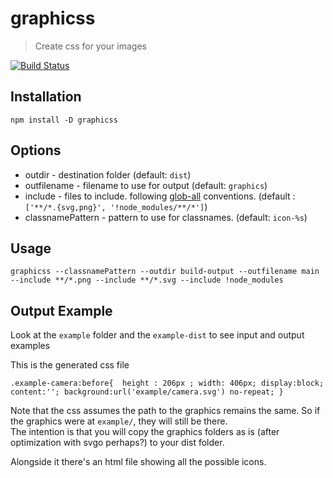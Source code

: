 graphicss
=

> Create css for your images

[![Build Status](https://travis-ci.org/coder-on-deck/graphicss.svg?branch=master)](https://travis-ci.org/coder-on-deck/graphicss)

## Installation

```
npm install -D graphicss
```

## Options

 - outdir - destination folder (default: `dist`)
 - outfilename - filename to use for output (default: `graphics`)
 - include - files to include. following [glob-all](https://www.npmjs.com/package/glob-all) conventions. (default : `['**/*.{svg,png}', '!node_modules/**/*']`)
 - classnamePattern - pattern to use for classnames. (default: `icon-%s`)
 
## Usage 

```
graphicss --classnamePattern --outdir build-output --outfilename main --include **/*.png --include **/*.svg --include !node_modules
```

 
## Output Example

Look at the `example` folder and the `example-dist` to see input and output examples


This is the generated css file
```
.example-camera:before{  height : 206px ; width: 406px; display:block; content:''; background:url('example/camera.svg') no-repeat; }
```

Note that the css assumes the path to the graphics remains the same. So if the graphics were at `example/`, they will still be there.   
The intention is that you will copy the graphics folders as is (after optimization with svgo perhaps?) to your dist folder.

Alongside it there's an html file showing all the possible icons. 